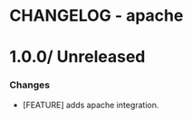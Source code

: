 # CHANGELOG - apache

1.0.0/ Unreleased
==================

### Changes

* [FEATURE] adds apache integration.
